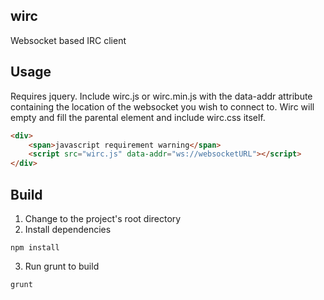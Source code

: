 ## wirc
Websocket based IRC client

## Usage
Requires jquery.
Include wirc.js or wirc.min.js with the data-addr attribute containing the location of the websocket you wish to connect to.
Wirc will empty and fill the parental element and include wirc.css itself.
```HTML
<div>
	<span>javascript requirement warning</span>
	<script src="wirc.js" data-addr="ws://websocketURL"></script>
</div>
```

## Build
1. Change to the project's root directory
2. Install dependencies
  ```
  npm install
  ```
3. Run grunt to build
  ```
  grunt
  ```